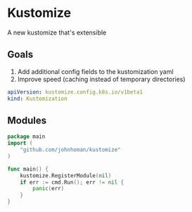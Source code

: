 # Kustomize
A new kustomize that's extensible

## Goals
1. Add additional config fields to the kustomization yaml
2. Improve speed (caching instead of temporary directories)

```yaml
apiVersion: kustomize.config.k8s.io/v1beta1
kind: Kustomization
```

## Modules

```go
package main
import (
	"github.com/johnhoman/kustomize"
)

func main() {
	kustomize.RegisterModule(nil)
	if err := cmd.Run(); err != nil {
		panic(err)
    }
}
```
